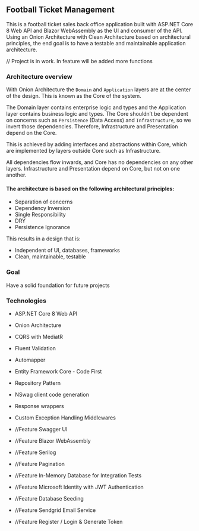 ## Football Ticket Management
This is a football ticket sales back office application built with ASP.NET Core 8 Web API and Blazor WebAssembly as the UI and consumer of the API. Using an Onion Architecture with Clean Architecture based on architectural principles, the end goal is to have a testable and maintainable application architecture. 

// Project is in work. In feature will be added more functions

### Architecture overview

With Onion Architecture the `Domain` and `Application` layers are at the center of the design. This is known as the Core of the system.

The Domain layer contains enterprise logic and types and the Application layer contains business logic and types. The Core shouldn’t be dependent on concerns such as `Persistence` (Data Access) and `Infrastructure`, so we invert those dependencies. Therefore, Infrastructure and Presentation depend on the Core.

This is achieved by adding interfaces and abstractions within Core, which are implemented by layers outside Core such as Infrastructure.

All dependencies flow inwards, and Core has no dependencies on any other layers. Infrastructure and Presentation depend on Core, but not on one another.

#### The architecture is based on the following architectural principles:

- Separation of concerns
- Dependency Inversion
- Single Responsibility
- DRY
- Persistence Ignorance

This results in a design that is:
- Independent of UI, databases, frameworks
- Clean, maintainable, testable

### Goal
Have a solid foundation for future projects

### Technologies

- ASP.NET Core 8 Web API
- Onion Architecture
- CQRS with MediatR
- Fluent Validation
- Automapper
- Entity Framework Core - Code First
- Repository Pattern
- NSwag client code generation
- Response wrappers
- Custom Exception Handling Middlewares

 - //Feature Swagger UI
 - //Feature Blazor WebAssembly
 - //Feature Serilog
 - //Feature Pagination
 - //Feature In-Memory Database for Integration Tests
 - //Feature Microsoft Identity with JWT Authentication
 - //Feature Database Seeding
 - //Feature Sendgrid Email Service
 - //Feature Register / Login & Generate Token

